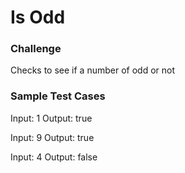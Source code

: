 # Is Odd

### Challenge

Checks to see if a number of odd or not

### Sample Test Cases

Input: 1
Output: true

Input: 9
Output: true

Input: 4
Output: false
